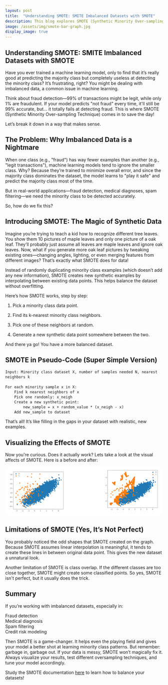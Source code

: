 ```yaml
---
layout: post
title:  "Understanding SMOTE: SMITE Imbalanced Datasets with SMOTE"
description: This blog explores SMOTE (Synthetic Minority Over-sampling Technique)—a powerful method for generating synthetic samples to balance datasets, improving model performance and fairness.
image: /assets/img/smote-bar-graph.jpg
display_image: true
---
```


## Understanding SMOTE: SMITE Imbalanced Datasets with SMOTE

Have you ever trained a machine learning model, only to find that it’s really good at predicting the majority class but completely useless at detecting the minority class? It’s frustrating, right? You might be dealing with imbalanced data, a common issue in machine learning.

Think about fraud detection—99% of transactions might be legit, while only 1% are fraudulent. If your model predicts "not fraud" every time, it'll still be 99% accurate, but… it totally fails at detecting fraud. This is where SMOTE (Synthetic Minority Over-sampling Technique) comes in to save the day!

Let’s break it down in a way that makes sense.

## **The Problem: Why Imbalanced Data is a Nightmare**

When one class (e.g., "fraud") has way fewer examples than another (e.g., "legit transactions"), machine learning models tend to ignore the smaller class. Why? Because they’re trained to minimize overall error, and since the majority class dominates the dataset, the model learns to "play it safe" and predict the majority class most of the time.

But in real-world applications—fraud detection, medical diagnoses, spam filtering—we need the minority class to be detected accurately.

So, how do we fix this?

## **Introducing SMOTE: The Magic of Synthetic Data**

Imagine you’re trying to teach a kid how to recognize different tree leaves. You show them 10 pictures of maple leaves and only one picture of a oak leaf. They’ll probably just assume all leaves are maple leaves and ignore oak leaves. Now, what if you generate more oak leaf pictures by tweaking existing ones—changing angles, lighting, or even merging features from different images? That’s exactly what SMOTE does for data!

Instead of randomly duplicating minority class examples (which doesn’t add any new information), SMOTE creates new synthetic examples by interpolating between existing data points. This helps balance the dataset without overfitting.

Here’s how SMOTE works, step by step:

1.  Pick a minority class data point.

2.  Find its k-nearest minority class neighbors.

3.  Pick one of these neighbors at random.

4.  Generate a new synthetic data point somewhere between the two.

And there ya go! You have a more balanced dataset.

## **SMOTE in Pseudo-Code (Super Simple Version)**

```{python}
Input: Minority class dataset X, number of samples needed N, nearest neighbors k

For each minority sample x in X:
    Find k nearest neighbors of x
    Pick one randomly: x_neigh
    Create a new synthetic point:
        new_sample = x + random_value * (x_neigh - x)
    Add new_sample to dataset
```

That’s all! It’s like filling in the gaps in your dataset with realistic, new examples.

## **Visualizing the Effects of SMOTE**

Now you're curious. Does it actually work? Lets take a look at the visual affects of SMOTE. Here is a before and after:

![SMOTE Before & After](../assets/img/smote-visual2.png)

## **Limitations of SMOTE (Yes, It’s Not Perfect)**

You probably noticed the odd shapes that SMOTE created on the graph. Because SMOTE assumes linear interpolation is meaningful, it tends to create these lines in between original data point. This gives the new dataset a unnatural look.

Another limitation of SMOTE is class overlap. If the different classes are too close together, SMOTE might create some classified points. So yes, SMOTE isn't perfect, but it usually does the trick.

## **Summary**

If you’re working with imbalanced datasets, especially in:

Fraud detection\
Medical diagnosis\
Spam filtering\
Credit risk modeling

Then SMOTE is a game-changer. It helps even the playing field and gives your model a better shot at learning minority class patterns. But remember: garbage in, garbage out. If your data is messy, SMOTE won’t magically fix it. Always visualize your results, test different oversampling techniques, and tune your model accordingly.

Study the SMOTE documentation [here](https://imbalanced-learn.org/dev/references/generated/imblearn.over_sampling.SMOTE.html) to learn how to balance your datasets!
